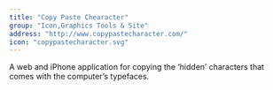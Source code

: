 ```yaml
---
title: "Copy Paste Chearacter"
group: "Icon,Graphics Tools & Site"
address: "http://www.copypastecharacter.com/"
icon: "copypastecharacter.svg"
---
```

A web and iPhone application for copying the ‘hidden’ characters that comes with the computer’s typefaces.
